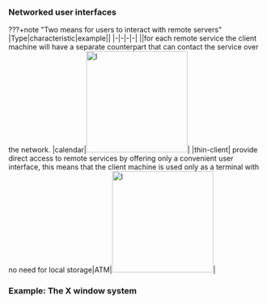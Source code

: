 ### Networked user interfaces

???+note "Two means for users to interact with remote servers"
    |Type|characteristic|example||
    |-|-|-|-|
    ||for each remote service the client machine will have a separate counterpart that can contact the service over the network. |calendar|<img src="../img/03-10a.png" alt="l" style="width:200px;"/>|
    |thin-client| provide direct access to remote services by offering only a convenient user interface, this means that the client machine is used only as a terminal with no need for local storage|ATM|<img src="../img/03-10b.png" alt="l" style="width:200px;"/>|


### Example: The X window system

